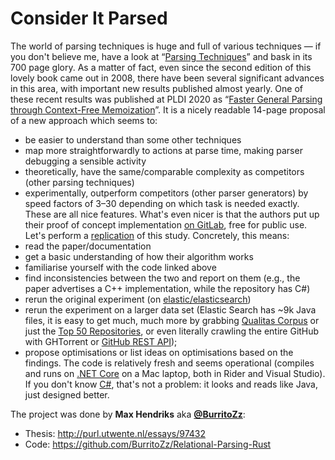 # Consider It Parsed

The world of parsing techniques is huge and full of various techniques — if you don't believe me, have a look at “[Parsing Techniques](http://slebok.github.io/dyol/books/PT-GJ.html)” and bask in its 700 page glory. As a matter of fact, even since the second edition of this lovely book came out in 2008, there have been several significant advances in this area, with important new results published almost yearly.
One of these recent results was published at PLDI 2020 as “[Faster General Parsing through Context-Free Memoization](https://doi.org/10.1145/3385412.3386032)”. It is a nicely readable 14-page proposal of a new approach which seems to:
- be easier to understand than some other techniques
- map more straightforwardly to actions at parse time, making parser debugging a sensible activity
- theoretically, have the same/comparable complexity as competitors (other parsing techniques)
- experimentally, outperform competitors (other parser generators) by speed factors of 3–30 depending on which task is needed exactly.
These are all nice features. What's even nicer is that the authors put up their proof of concept implementation [on GitLab](https://gitlab.com/alt-lang/relational-parsing/csharp), free for public use. Let's perform a [replication](https://doi.org/10.1007/978-3-642-25231-0_2) of this study. Concretely, this means:
- read the paper/documentation
- get a basic understanding of how their algorithm works
- familiarise yourself with the code linked above
- find inconsistencies between the two and report on them (e.g., the paper advertises a C++ implementation, while the repository has C#)
- rerun the original experiment (on [elastic/elasticsearch](https://github.com/elastic/elasticsearch))
- rerun the experiment on a larger data set (Elastic Search has ~9k Java files, it is easy to get much, much more by grabbing [Qualitas Corpus](http://qualitascorpus.com/) or just the [Top 50 Repositories](https://medium.com/issuehunt/50-top-java-projects-on-github-adbfe9f67dbc), or even literally crawling the entire GitHub with GHTorrent or [GitHub REST API](https://docs.github.com/en/free-pro-team@latest/rest));
- propose optimisations or list ideas on optimisations based on the findings.
The code is relatively fresh and seems operational (compiles and runs on [.NET Core](https://dotnet.microsoft.com/download/dotnet-core) on a Mac laptop, both in Rider and Visual Studio). If you don't know [C#](http://docs.microsoft.com/en-us/dotnet/csharp/), that's not a problem: it looks and reads like Java, just designed better.

The project was done by **Max Hendriks** aka [**@BurritoZz**](https://github.com/BurritoZz):
- Thesis: http://purl.utwente.nl/essays/97432
- Code: https://github.com/BurritoZz/Relational-Parsing-Rust
